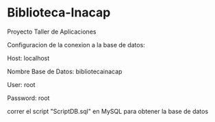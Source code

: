 # Biblioteca-Inacap

Proyecto Taller de Aplicaciones


Configuracion de la conexion a la base de datos:

Host: localhost

Nombre Base de Datos: bibliotecainacap

User: root

Password: root


correr el script "ScriptDB.sql" en MySQL para obtener la base de datos

